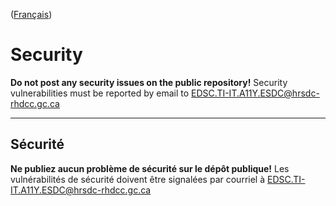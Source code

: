 ([Français](#sécurité))

# Security

**Do not post any security issues on the public repository!** Security vulnerabilities must be reported by email to EDSC.TI-IT.A11Y.ESDC@hrsdc-rhdcc.gc.ca

______________________

## Sécurité

**Ne publiez aucun problème de sécurité sur le dépôt publique!** Les vulnérabilités de sécurité doivent être signalées par courriel à EDSC.TI-IT.A11Y.ESDC@hrsdc-rhdcc.gc.ca
